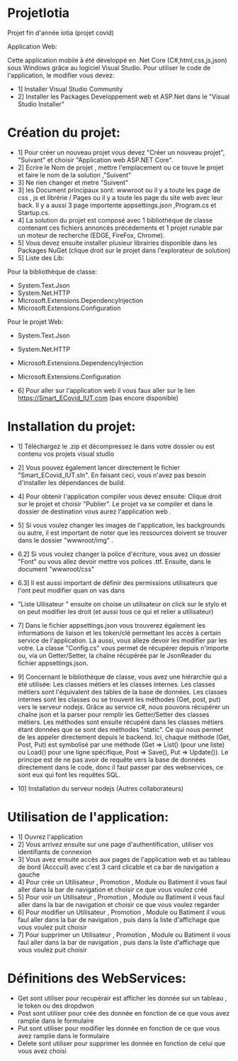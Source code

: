 # ProjetIotia
Projet fin d'année iotia (projet covid)

Application Web:

Cette application mobile à été développé en .Net Core (C#,html,css,js,json) sous Windows grâce au logiciel Visual Studio. 
Pour utiliser le code de l'application, le modifier vous devez:

- 1] Installer Visual Studio Community 
- 2] Installer les Packages Developpement web et ASP.Net dans le "Visual Studio Installer"

# Création du projet:

- 1] Pour créer un nouveau projet vous devez "Créer un nouveau projet", "Suivant" et choisir "Application web ASP.NET Core".
- 2] Ecrire le Nom de projet , mettre l'emplacement ou ce touve le projet et faire le nom de la solution ,"Suivent"
- 3] Ne rien changer et metre "Suivent"
- 3] les Document principaux sont: wwwroot ou il y a toute les page de css , js et librérie  / Pages ou il y a toute les page du site web avec leur back. Il y a aussi 3 page importente appsettings.json ,Program.cs et Startup.cs.
- 4] La solution du projet est composé avec 1 bibliothèque de classe contenant ces fichiers annoncés précédements et 1 projet runable par un moteur de recherche  (EDGE, FireFox, Chrome). 
- 5] Vous devez ensuite installer plusieur librairies disponible dans les Packages NuGet (clique droit sur le projet dans l'explorateur de solution)
- 5] Liste des Lib: 

Pour la bibliothèque de classe:

- System.Text.Json
- System.Net.HTTP
- Microsoft.Extensions.DependencyInjection
- Microsoft.Extensions.Configuration

Pour le projet Web:

- System.Text.Json
- System.Net.HTTP
- Microsoft.Extensions.DependencyInjection
- Microsoft.Extensions.Configuration

- 6] Pour aller sur  l'application web il vous faux aller sur le lien https://Smart_ECovid_IUT.com (pas encore disponible)


# Installation du projet:

- 1] Téléchargez le .zip et décompressez le dans votre dossier ou est contenu vos projets visual studio
- 2] Vous pouvez également lancer directement le fichier "Smart_ECovid_IUT.sln". En faisant ceci, vous n'avez pas besoin d'installer les dépendances de build.

- 4] Pour obtenir l'application compiler vous devez ensuite: Clique droit sur le projet et choisir "Publier". Le projet va se compiler et dans le dossier de destination vous aurez l'application web .

- 5] Si vous voulez changer les images de l'application, les backgrounds ou autre, il est important de noter que les ressources doivent se trouver dans le dossier "wwwroot/img" .
- 6.2] Si vous voulez changer la police d'écriture, vous avez un dossier "Font" ou vous allez devoir mettre vos polices .ttf. Ensuite, dans le document "wwwroot/css"
- 6.3] Il est aussi important de définir des permissions utilisateurs que l'ont peut modifier quan on vas dans 
- "Liste Uilisateur " ensuite on choise un utilisateur on click sur le stylo et on peut modifier les droit (et aussi tous ce qui et relier a utilisateur)

- 7] Dans le fichier appsettings.json vous trouverez également les informations de liaison et les token/clé permettant les accès à certain service de l'application. Là aussi, vous alleze devoir les modifier par les votre. La classe "Config.cs" vous permet  de récupérer depuis n'importe ou, via un Getter/Setter, la chaîne récupérée par le JsonReader du fichier appsettings.json.
- 9] Concernant le bibliothèque de classe, vous avez une hiérarchie qui a été utilisée: Les classes métiers et les classes internes. Les classes métiers sont l'équivalent des tables de la base de données. Les classes internes sont les classes ou se trouvent les méthodes (Get, post, put) vers le serveur nodejs. Grâce au service c#, nous pouvons récupérer un chaîne json et la parser pour remplir les Getter/Setter des classes métiers. Les méthodes sont ensuite récupéré dans les classes métiers étant données que se sont des méthodes "static". Ce qui nous permet de les appeler directement depuis le backend. Ici, chaque méthode (Get, Post, Put) est symbolisé par une méthode (Get => List() (pour une liste) ou Load() pour une ligne spécifique, Post => Save(), Put => Update()). Le principe est de ne pas avoir de requête vers la base de données directement dans le code, donc il faut passer par des webservices, ce sont eux qui font les requêtes SQL.

- 10] Installation du serveur nodejs (Autres collaborateurs)

# Utilisation de l'application:

- 1] Ouvrez l'application
- 2] Vous arrivez ensuite sur une page d'authentification, utiliser vos identifiants de connexion 
- 3] Vous avez ensuite accès aux pages de l'application web et au tableau de bord (Acccuil) avec c'est 3 card clicable et ca bar de navigation a gauche
- 4] Pour crée un Utilisateur , Promotion , Module ou Batiment il vous faul aller dans la bar de navigation et choisir ce que vous voulez créé
- 5] Pour voir un Utilisateur , Promotion , Module ou Batiment il vous faul aller dans la bar de navigation et choisir ce que vous voulez regarder
- 6] Pour modifier un Utilisateur , Promotion , Module ou Batiment il vous faul aller dans la bar de navigation , puis dans la liste d'affichage que vous voulez puit choisir
- 7] Pour supprimer un Utilisateur , Promotion , Module ou Batiment il vous faul aller dans la bar de navigation , puis dans la liste d'affichage que vous voulez puit choisir


# Définitions des WebServices:

- Get sont utiliser pour recupérair est afficher les donnée sur un tableau , le token ou des dropdwon
- Post sont utiliser pour crée des donnée en fonction de ce que vous avez ramplie dans le formulaire 
- Put sont utiliser pour modifier les donnée en fonction de ce que vous avez ramplie dans le formulaire 
- Delete sont utiliser pour supprimer les donnée en fonction de celui que vous avez choisi 


